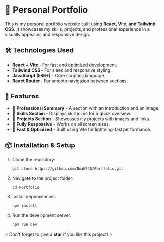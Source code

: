 # 🚀 Personal Portfolio

This is my personal portfolio website built using **React, Vite, and Tailwind CSS**. It showcases my skills, projects, and professional experience in a visually appealing and responsive design.

## 🛠️ Technologies Used

- **React + Vite** - For fast and optimized development.
- **Tailwind CSS** - For sleek and responsive styling.
- **JavaScript (ES6+)** - Core scripting language.
- **React Router** - For smooth navigation between sections.

## 📂 Features

- 📌 **Professional Summary** - A section with an introduction and an image.
- 🎨 **Skills Section** - Displays skill icons for a quick overview.
- 🔗 **Projects Section** - Showcases my projects with images and links.
- 📱 **Fully Responsive** - Works on all screen sizes.
- 🚀 **Fast & Optimized** - Built using Vite for lightning-fast performance.

## 📦 Installation & Setup

1. Clone the repository:
   ```sh
   git clone https://github.com/Noah948/Portfolio.git
   ```
2. Navigate to the project folder:
   ```sh
   cd Portfolio
   ```
3. Install dependencies:
   ```sh
   npm install
   ```
4. Run the development server:
   ```sh
   npm run dev
   ```

⭐ Don't forget to give a **star** if you like this project! ⭐
